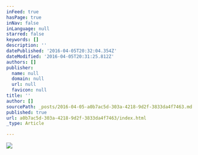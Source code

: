 ```yaml
---
inFeed: true
hasPage: true
inNav: false
inLanguage: null
starred: false
keywords: []
description: ''
datePublished: '2016-04-05T20:32:04.354Z'
dateModified: '2016-04-05T20:31:25.812Z'
authors: []
publisher:
  name: null
  domain: null
  url: null
  favicon: null
title: ''
author: []
sourcePath: _posts/2016-04-05-a0b7ac5d-303a-4218-9d2f-3833da4f7463.md
published: true
url: a0b7ac5d-303a-4218-9d2f-3833da4f7463/index.html
_type: Article

---
```

![](https://the-grid-user-content.s3-us-west-2.amazonaws.com/4d30f5f1-97fe-441f-8031-268ad50f46b7.jpg)